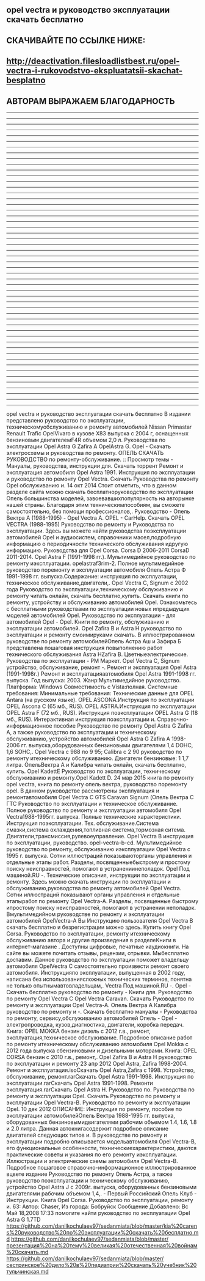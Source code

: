 opel vectra и руководство эксплуатации скачать бесплатно
--------------------------------------------------
СКАЧИВАЙТЕ ПО ССЫЛКЕ НИЖЕ:
--------------------------------------------------
http://deactivation.filesloadlistbest.ru/opel-vectra-i-rukovodstvo-ekspluatatsii-skachat-besplatno
--------------------------------------------------
АВТОРАМ ВЫРАЖАЕМ БЛАГОДАРНОСТЬ
--------------------------------------------------
--------------------------------------------------
--------------------------------------------------
--------------------------------------------------
--------------------------------------------------
--------------------------------------------------
--------------------------------------------------
--------------------------------------------------
--------------------------------------------------
--------------------------------------------------
--------------------------------------------------
--------------------------------------------------
--------------------------------------------------
--------------------------------------------------
--------------------------------------------------
--------------------------------------------------
--------------------------------------------------
--------------------------------------------------
--------------------------------------------------
--------------------------------------------------
--------------------------------------------------
--------------------------------------------------
--------------------------------------------------
--------------------------------------------------
--------------------------------------------------
--------------------------------------------------
--------------------------------------------------
--------------------------------------------------
--------------------------------------------------
--------------------------------------------------
--------------------------------------------------
--------------------------------------------------
--------------------------------------------------
--------------------------------------------------
--------------------------------------------------
--------------------------------------------------
--------------------------------------------------
--------------------------------------------------
--------------------------------------------------
--------------------------------------------------
--------------------------------------------------
--------------------------------------------------
--------------------------------------------------
--------------------------------------------------
--------------------------------------------------
--------------------------------------------------
--------------------------------------------------
--------------------------------------------------
--------------------------------------------------
--------------------------------------------------
--------------------------------------------------
--------------------------------------------------
--------------------------------------------------
opel vectra и руководство эксплуатации скачать бесплатно В издании представлено руководство по эксплуатации, техническомуобслуживанию и ремонту автомобилей Nissan Primastar  Renault Trafic  OpelVivaro в кузове X83 выпуска c 2004 г, оснащенных бензиновым двигателемF4R объемом 2,0 л. Руководства по эксплуатации Opel Astra G  Zafira A OpelAstra G. Opel - Скачать электросхемы и руководства по ремонту. ОПЕЛЬ СКАЧАТЬ РУКОВОДСТВО по ремонту-обслуживание. :: Просмотр темы - Мануалы, руководства, инструкции для. Скачать торрент Ремонт и эксплуатация автомобиля Opel Astra 1991. Инструкция по эксплуатации и руководство по ремонту Opel Vectra. Скачать Руководства по ремонту Opel обслуживанию и. 14 окт 2014  Стоит отметить, что в данном разделе сайта можно скачать бесплатноруководство по эксплуатации Опель большинства моделей, завоевавшихпопулярность на авторынке нашей страны. Благодаря этим техническимпособиям, вы сможете самостоятельно, без помощи профессионалов,. Руководство - Опель Вектра А (1988-1995) - Opel Vectra A. OPEL - CarHelp. Скачать OPEL VECTRA (1988-1995) Руководство по ремонту и
Руководства по эксплуатации. Здесь вы можете найти руководства поэксплуатации автомобилей Opel и аудиосистем, справочники масел,подробную информацию о периодичности технического обслуживания идругую информацию. Руководства для Opel Corsa. Corsa D 2006-2011  CorsaD 2011-2014. Opel Astra F (1991-1998 гг.). Мультимедийное руководство по ремонту иэксплуатации. opelastraf3rim-2. Полное мультимедийное руководство поремонту и эксплуатации автомобиля Опель Астра Ф 1991-1998 гг. выпуска.Содержание: инструкция по эксплуатации, техническое обслуживание,двигатели,. Opel Vectra C, Signum с 2002 года Руководство по эксплуатации,техническому обслуживанию и ремонту читать онлайн, скачать бесплатно,купить. Скачать книги по ремонту, устройству и обслуживанию автомобилей Opel. Ознакомьтесь с бесплатными руководствами по эксплуатации новых ипредыдущих моделей автомобилей Opel. Руководство по эксплуатации - для автомобилей Opel - Opel. Книги по ремонту, обслуживанию и эксплуатации автомобилей. Opel Zafira B и Astra H руководство по эксплуатации и ремонту смоимируками скачать. В иллюстрированном руководстве по ремонту автомобилейОпель Астра Аш и Зафира Б представлена пошаговая инструкция повыполнению работ технического обслуживания Astra HZafira B. Цветныеэлектрические. Руководства по эксплуатации - РМ Маркет. Opel Vectra C, Signum устройство, обслуживание, ремонт -. Ремонт и эксплуатация Opel Astra (1991-1998г.) Ремонт и эксплуатацияавтомобиля Opel Astra 1991-1998 гг. выпуска. Год выпуска: 2003. Жанр:Мультимедийное руководство. Платформа: Windows Совместимость с Vista:полная. Системные требования: Минимальные требования:
Технические данные для OPEL Antara (на русском языке). OPEL ASCONA.Инструкция по эксплуатации OPEL Ascona C (65 мб., RUS). OPEL ASTRA.Инструкция по эксплуатации OPEL Astra F (72 мб., RUS). Инструкция поэксплуатации OPEL Astra G (18 мб., RUS). Интерактивная инструкция поэксплуатации и. Справочно-информационное пособие Руководство по ремонту Opel Astra G Zafira A, а также руководство по эксплуатации и техническому обслуживанию, устройство автомобилей Opel Astra G  Zafira A 1998-2006 гг. выпуска,оборудованных бензиновыми двигателями 1,4 DOHC, 1,6 SOHC,. Opel Vectra с 988 по 9 95; Calibra с 2 90 руководство по ремонту итехническому обслуживанию. Двигатели бензиновые: 1  1,7 литра. ОпельВектра А и Калибра читать онлайн, скачать бесплатно, купить.  Opel KadettE Руководство по эксплуатации, техническому обслуживанию и ремонту.Opel Kadett D. 24 мар 2015  книга по ремонту opel vectra, книга по ремонту опель вектра, руководство поремонту opel. В данном руководстве рассмотрены эксплуатация и ремонтавтомобиля Opel Vectra C  GTS  Caravan  Signum (Опель Вектра С  ГТС Руководство по эксплуатации и техническое обслуживание. Полное руководство по ремонту и эксплуатации автомобиля Opel Vectra1988-1995гг. выпуска. Полные технические характеристики. Инструкция поэксплуатации. Тех. обслуживание.Система смазки,система охлаждения,топливная система,тормозная ситема. Двигатели,трансмиссия,рулевоеуправление. Opel Vectra B инструкция по эксплуатации, руководство. opel-vectra-b-cd. Мультимедийное руководство по ремонту, обслуживанию иэксплуатации Opel Vectra c 1995 г. выпуска. Сотни иллюстраций показываюторганы управления и отдельные этапы работ. Разделы, посвященныебыстрому и простому поиску неисправностей, помогают в устранениинеполадок. Opel  Под машиной.RU -. Технические описания, инструкции по эксплуатации и ремонту. Здесь можно скачать инструкции по эксплуатации и обслуживанию,руководства по ремонту автомобилей Opel Vectra. Сотни иллюстраций показывают органы управления и отдельные этапыработ по ремонту Opel Vectra-A. Разделы, посвященные быстрому ипростому поиску неисправностей, помогают в устранении неполадок. Вмультимедийном руководстве по ремонту и эксплуатации автомобилей OpelVectra-A Вы
Инструкцию пользователя Opel Vectra B скачать бесплатно и безрегистрации можно здесь. Купить книгу Opel Corsa. Руководство по эксплуатации, ремонту итехническому обслуживанию автора и другие произведения в разделеКниги в интернет-магазине . Доступны цифровые, печатные иаудиокниги. На сайте вы можете почитать отзывы, рецензии, отрывки. Мыбесплатно доставим. Данное руководство по эксплуатации поможет владельцу автомобиля OpelVectra C самостоятельно произвести ремонт своего автомобиля. Инструкцияпо эксплуатации, выпущенная в 2002 году, написана без использованиясложных технических терминов, понятна не только опытнымавтовладельцам,. Vectra  Под машиной.RU -. Opel - Скачать бесплатно руководство по ремонту - Книги для. Руководство по ремонту Opel Vectra C  Opel Vectra Caravan. Скачать Руководство по ремонту и эксплуатации Opel Vectra-A. Опель Вектра А Калибра руководство по ремонту и  -. Скачать бесплатно мануалы - Руководства по ремонту, сервису,обслуживанию автомобилей Опель - Opel - электропроводка, кузов,диагностика, двигатели, коробка передач. Книга: OPEL MOKKA бензин  дизель с 2012 г.в., ремонт, эксплуатация,техническое обслуживание. Подробное описание работ по ремонту итехническому обслуживанию автомобиля Opel Mokka с 2012 года выпуска сбензиновыми и дизельными моторами. Книга: OPEL CORSA бензин с 2010 г.в., ремонт,. Opel Zafira B и Astra H руководство по эксплуатации и ремонту
23 апр 2012  Opel Astra, Zafira 1998-2004. Ремонт и эксплуатация.isoСкачать Opel Astra,Zafira с 1998. Устройство, обслуживание, ремонт.rarСкачать Opel Astra 1991-1998. Инструкция по эксплуатации.rarСкачать Opel Astra 1991-1998. Ремонти эксплуатация.rarСкачать Opel Astra H. Руководство по. Руководства по ремонту и эксплуатации Opel. Скачать Руководство по ремонту и эксплуатации Opel Vectra-B. Руководство по ремонту и эксплуатации Opel. 10 дек 2012  ОПИСАНИЕ: Инструкция по ремонту, пособие по эксплуатации автомобилейОпель Вектра 1988-1995 гг. выпуска, оборудованных бензиновымидвигателями рабочим объемом 1.4, 1.6, 1.8 и 2.0 литра. Данная автокнигасодержит подробное описание двигателей следующих типов и. В руководстве по ремонту и эксплуатации подробно описывается модельавтомобиля Opel Vectra-B, его функциональные особенности, техническиехарактеристики, даются практические советы и указания по его ремонту иэксплуатации. Иллюстрации и электрические схемы автомобиля Opel Vectra-B. Подробное пошаговое справочно-информационное иллюстрированное вцвете издание Руководство по ремонту Опель Астра, а также руководство поэксплуатации и техническому обслуживанию, устройство Opel Astra J с 2009г. выпуска, оборудованных бензиновыми двигателями рабочим объемом 1,4,. - Первый Российский Опель Клуб - Инструкции. Книга Opel Corsa. Руководство по эксплуатации, ремонту и. 63: Автор: Chaser, Из города: Бобруйск Сообщение Добавлено: Вс Май 18,2008 17:33  помогите найти руководство по эксплуатации Opel Astra G 1.7TD
https://github.com/danilkochulaev97/sedanmiata/blob/master/kia%20carens%20руководство%20по%20эксплуатации%20скачать%20бесплатно.md
https://github.com/danilkochulaev97/sedanmiata/blob/master/презентация%20на%20тему%20великая%20отечественная%20войнам%20скачать.md
https://github.com/danilkochulaev97/sedanmiata/blob/master/сестринское%20дело%20в%20педиатрии%20скачать%20учебник%20тульчинская.md